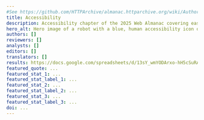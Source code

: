 ```yaml
---
#See https://github.com/HTTPArchive/almanac.httparchive.org/wiki/Authors'-Guide#metadata-to-add-at-the-top-of-your-chapters
title: Accessibility
description: Accessibility chapter of the 2025 Web Almanac covering ease of reading, navigation, forms, media, ARIA, and accessibility apps.
hero_alt: Hero image of a robot with a blue, human accessibility icon on its front scanning a web page, while Web Almanac characters check some labels.
authors: []
reviewers: []
analysts: []
editors: []
translators: []
results: https://docs.google.com/spreadsheets/d/13sY_wmYODArxo-hH5cSuRAbvtLdGI3x5Xc9qUyqP8as/edit
featured_quote: ...
featured_stat_1: ...
featured_stat_label_1: ...
featured_stat_2: ...
featured_stat_label_2: ...
featured_stat_3: ...
featured_stat_label_3: ...
doi: ...
---
```

